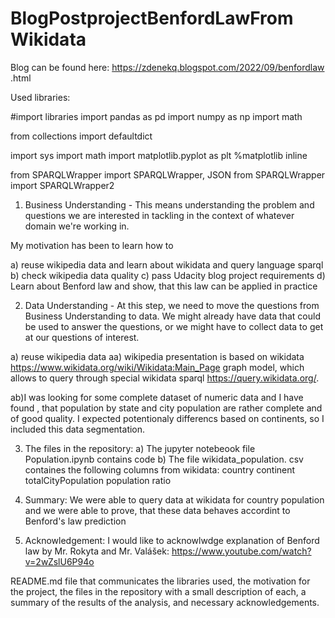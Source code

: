 # BlogPostprojectBenfordLawFrom Wikidata

Blog can be found here:
https://zdenekq.blogspot.com/2022/09/benfordlaw .html


Used libraries:

#import libraries
import pandas as pd
import numpy as np
import math

from collections import defaultdict

import sys
import math
import matplotlib.pyplot as plt
%matplotlib inline

from SPARQLWrapper import SPARQLWrapper, JSON
from SPARQLWrapper import SPARQLWrapper2







1. Business Understanding - This means understanding the problem and questions we are interested in tackling in the context of whatever domain we're working in.

My motivation has been to learn how to 

a) reuse wikipedia data and learn about wikidata and query language sparql
b) check wikipedia data quality
c) pass Udacity blog project requirements
d) Learn about Benford law and show, that this law can be applied in practice






2. Data Understanding - At this step, we need to move the questions from Business Understanding to data. We might already have data that could be used to answer the questions, or we might have to collect data to get at our questions of interest.

a) reuse wikipedia data
 aa) wikipedia presentation is based on wikidata https://www.wikidata.org/wiki/Wikidata:Main_Page  graph model, which allows to query through special wikidata sparql https://query.wikidata.org/. 

 ab)I was looking for some complete dataset of numeric data and I have found , that population by state and city population are rather complete and of good quality. I expected potentionaly differencs based on continents, so I included this data segmentation. 



3. The files in the repository:
   a) The jupyter notebeook file Population.ipynb contains code
   b) The file wikidata_population. csv containes the following columns from wikidata:
    country	continent	totalCityPopulation	population	ratio


4. Summary:
   We were able to query data at wikidata for country population and we were able to prove, that these data behaves accordint to Benford's law prediction

5. Acknowledgement: I would like to acknowlwdge explanation of Benford law by Mr. Rokyta and Mr. Valášek: https://www.youtube.com/watch?v=2wZslU6P94o


README.md file that communicates the libraries used, the motivation for the project, the files in the repository with a small description of each, a summary of the results of the analysis, and necessary acknowledgements. 